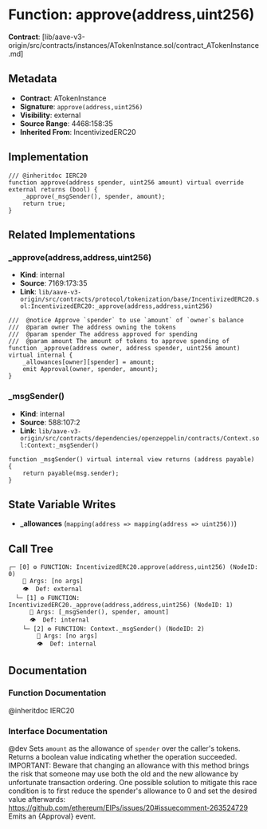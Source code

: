 # Function: approve(address,uint256)

**Contract**: [lib/aave-v3-origin/src/contracts/instances/ATokenInstance.sol/contract_ATokenInstance.md]

## Metadata

- **Contract**: ATokenInstance
- **Signature**: `approve(address,uint256)`
- **Visibility**: external
- **Source Range**: 4468:158:35
- **Inherited From**: IncentivizedERC20

## Implementation

```solidity
/// @inheritdoc IERC20
function approve(address spender, uint256 amount) virtual override external returns (bool) {
    _approve(_msgSender(), spender, amount);
    return true;
}
```

## Related Implementations

### _approve(address,address,uint256)

- **Kind**: internal
- **Source**: 7169:173:35
- **Link**: `lib/aave-v3-origin/src/contracts/protocol/tokenization/base/IncentivizedERC20.sol:IncentivizedERC20:_approve(address,address,uint256)`

```solidity
///  @notice Approve `spender` to use `amount` of `owner`s balance
///  @param owner The address owning the tokens
///  @param spender The address approved for spending
///  @param amount The amount of tokens to approve spending of
function _approve(address owner, address spender, uint256 amount) virtual internal {
    _allowances[owner][spender] = amount;
    emit Approval(owner, spender, amount);
}
```

### _msgSender()

- **Kind**: internal
- **Source**: 588:107:2
- **Link**: `lib/aave-v3-origin/src/contracts/dependencies/openzeppelin/contracts/Context.sol:Context:_msgSender()`

```solidity
function _msgSender() virtual internal view returns (address payable) {
    return payable(msg.sender);
}
```

## State Variable Writes

- **_allowances** (`mapping(address => mapping(address => uint256))`)

## Call Tree

```
┌─ [0] ⚙️ FUNCTION: IncentivizedERC20.approve(address,uint256) (NodeID: 0)
    💬 Args: [no args]
    👁️  Def: external
  └─ [1] ⚙️ FUNCTION: IncentivizedERC20._approve(address,address,uint256) (NodeID: 1)
      💬 Args: [_msgSender(), spender, amount]
      👁️  Def: internal
    └─ [2] ⚙️ FUNCTION: Context._msgSender() (NodeID: 2)
        💬 Args: [no args]
        👁️  Def: internal
```

## Documentation

### Function Documentation

@inheritdoc IERC20

### Interface Documentation

 @dev Sets `amount` as the allowance of `spender` over the caller's tokens.
 Returns a boolean value indicating whether the operation succeeded.
 IMPORTANT: Beware that changing an allowance with this method brings the risk
 that someone may use both the old and the new allowance by unfortunate
 transaction ordering. One possible solution to mitigate this race
 condition is to first reduce the spender's allowance to 0 and set the
 desired value afterwards:
 https://github.com/ethereum/EIPs/issues/20#issuecomment-263524729
 Emits an {Approval} event.
